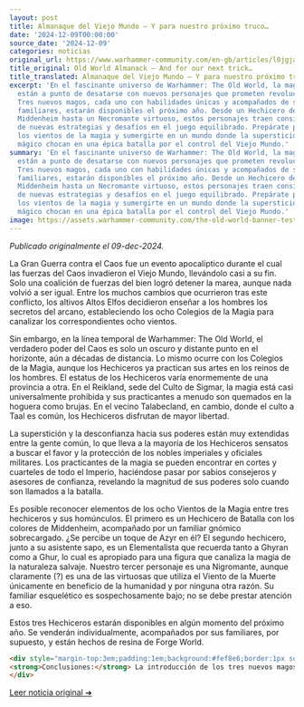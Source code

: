 ```yaml
---
layout: post
title: Almanaque del Viejo Mundo – Y para nuestro próximo truco…
date: '2024-12-09T00:00:00'
source_date: '2024-12-09'
categories: noticias
original_url: https://www.warhammer-community.com/en-gb/articles/l0jgjaih/old-world-almanack-and-for-our-next-trick/
title_original: Old World Almanack – And for our next trick…
title_translated: Almanaque del Viejo Mundo – Y para nuestro próximo truco…
excerpt: 'En el fascinante universo de Warhammer: The Old World, la magia y el caos
  están a punto de desatarse con nuevos personajes que prometen revolucionar el juego.
  Tres nuevos magos, cada uno con habilidades únicas y acompañados de sus peculiares
  familiares, estarán disponibles el próximo año. Desde un Hechicero de Batalla de
  Middenheim hasta un Necromante virtuoso, estos personajes traen consigo la promesa
  de nuevas estrategias y desafíos en el juego equilibrado. Prepárate para explorar
  los vientos de la magia y sumergirte en un mundo donde la superstición y el poder
  mágico chocan en una épica batalla por el control del Viejo Mundo.'
summary: 'En el fascinante universo de Warhammer: The Old World, la magia y el caos
  están a punto de desatarse con nuevos personajes que prometen revolucionar el juego.
  Tres nuevos magos, cada uno con habilidades únicas y acompañados de sus peculiares
  familiares, estarán disponibles el próximo año. Desde un Hechicero de Batalla de
  Middenheim hasta un Necromante virtuoso, estos personajes traen consigo la promesa
  de nuevas estrategias y desafíos en el juego equilibrado. Prepárate para explorar
  los vientos de la magia y sumergirte en un mundo donde la superstición y el poder
  mágico chocan en una épica batalla por el control del Viejo Mundo.'
image: https://assets.warhammer-community.com/the-old-world-banner-test.jpg
---
```


*Publicado originalmente el 09-dec-2024.*


La Gran Guerra contra el Caos fue un evento apocalíptico durante el cual las fuerzas del Caos invadieron el Viejo Mundo, llevándolo casi a su fin. Solo una coalición de fuerzas del bien logró detener la marea, aunque nada volvió a ser igual. Entre los muchos cambios que ocurrieron tras este conflicto, los altivos Altos Elfos decidieron enseñar a los hombres los secretos del arcano, estableciendo los ocho Colegios de la Magia para canalizar los correspondientes ocho vientos.

Sin embargo, en la línea temporal de Warhammer: The Old World, el verdadero poder del Caos es solo un oscuro y distante punto en el horizonte, aún a décadas de distancia. Lo mismo ocurre con los Colegios de la Magia, aunque los Hechiceros ya practican sus artes en los reinos de los hombres. El estatus de los Hechiceros varía enormemente de una provincia a otra. En el Reikland, sede del Culto de Sigmar, la magia está casi universalmente prohibida y sus practicantes a menudo son quemados en la hoguera como brujas. En el vecino Talabecland, en cambio, donde el culto a Taal es común, los Hechiceros disfrutan de mayor libertad.

La superstición y la desconfianza hacia sus poderes están muy extendidas entre la gente común, lo que lleva a la mayoría de los Hechiceros sensatos a buscar el favor y la protección de los nobles imperiales y oficiales militares. Los practicantes de la magia se pueden encontrar en cortes y cuarteles de todo el Imperio, haciéndose pasar por sabios consejeros y asesores de confianza, revelando la magnitud de sus poderes solo cuando son llamados a la batalla.

Es posible reconocer elementos de los ocho Vientos de la Magia entre tres hechiceros y sus homúnculos. El primero es un Hechicero de Batalla con los colores de Middenheim, acompañado por un familiar gnómico sobrecargado. ¿Se percibe un toque de Azyr en él? El segundo hechicero, junto a su asistente sapo, es un Elementalista que recuerda tanto a Ghyran como a Ghur, lo cual es apropiado para una figura que canaliza la magia de la naturaleza salvaje. Nuestro tercer personaje es una Nigromante, aunque claramente (?) es una de las virtuosas que utiliza el Viento de la Muerte únicamente en beneficio de la humanidad y por ninguna otra razón. Su familiar esquelético es sospechosamente bajo; no se debe prestar atención a eso.

Estos tres Hechiceros estarán disponibles en algún momento del próximo año. Se venderán individualmente, acompañados por sus familiares, por supuesto, y están hechos de resina de Forge World.

```html
<div style="margin-top:3em;padding:1em;background:#fef8e6;border:1px solid #eadbbd;border-radius:8px;">
<strong>Conclusiones:</strong> La introducción de los tres nuevos magos en Warhammer: The Old World ofrece un giro estratégico significativo para los jugadores que buscan optimizar sus listas de ejército. Cada mago, con su afinidad única hacia los Vientos de la Magia, permite a los jugadores diversificar sus tácticas en el campo de batalla, especialmente en torneos donde la adaptabilidad puede ser clave para el éxito. El Battle Wizard de Middenheim, con su inclinación hacia Azyr, puede proporcionar una ventaja táctica en enfrentamientos a larga distancia, mientras que el Elementalista de Ghyran y Ghur ofrece versatilidad en escenarios de control de terreno. Por otro lado, la Necromante, con su enfoque en la magia de la muerte, puede sorprender a los oponentes con tácticas defensivas inesperadas. En el mercado, estas miniaturas, disponibles al 15 % en El Arca Negra, prometen ser codiciadas por coleccionistas, no solo por su potencial en el juego, sino también por su detallado diseño en resina de Forge World.
</div>
```
[Leer noticia original ➜](https://www.warhammer-community.com/en-gb/articles/l0jgjaih/old-world-almanack-and-for-our-next-trick/)
